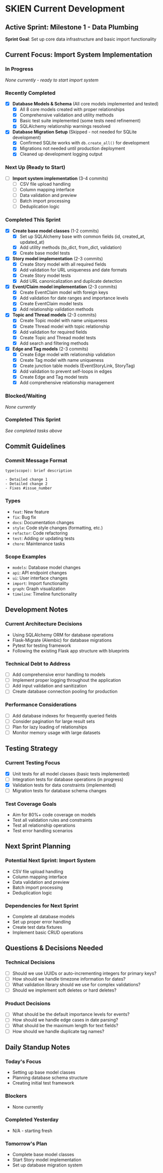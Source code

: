 # SKIEN Current Development

## Active Sprint: Milestone 1 - Data Plumbing
**Sprint Goal**: Set up core data infrastructure and basic import functionality

## Current Focus: Import System Implementation

### In Progress
*None currently - ready to start import system*

### Recently Completed
- [x] **Database Models & Schema** (All core models implemented and tested)
  - [x] All 8 core models created with proper relationships
  - [x] Comprehensive validation and utility methods
  - [x] Basic test suite implemented (some tests need refinement)
  - [x] SQLAlchemy relationship warnings resolved

- [x] **Database Migration Setup** (Skipped - not needed for SQLite development)
  - [x] Confirmed SQLite works with `db.create_all()` for development
  - [x] Migrations not needed until production deployment
  - [x] Cleaned up development logging output

### Next Up (Ready to Start)
- [ ] **Import system implementation** (3-4 commits)
  - [ ] CSV file upload handling
  - [ ] Column mapping interface
  - [ ] Data validation and preview
  - [ ] Batch import processing
  - [ ] Deduplication logic

### Completed This Sprint
- [x] **Create base model classes** (1-2 commits)
  - [x] Set up SQLAlchemy base with common fields (id, created_at, updated_at)
  - [x] Add utility methods (to_dict, from_dict, validation)
  - [x] Create base model tests

- [x] **Story model implementation** (2-3 commits)
  - [x] Create Story model with all required fields
  - [x] Add validation for URL uniqueness and date formats
  - [x] Create Story model tests
  - [x] Add URL canonicalization and duplicate detection

- [x] **Event/Claim model implementation** (2-3 commits)
  - [x] Create EventClaim model with foreign keys
  - [x] Add validation for date ranges and importance levels
  - [x] Create EventClaim model tests
  - [x] Add relationship validation methods

- [x] **Topic and Thread models** (2-3 commits)
  - [x] Create Topic model with name uniqueness
  - [x] Create Thread model with topic relationship
  - [x] Add validation for required fields
  - [x] Create Topic and Thread model tests
  - [x] Add search and filtering methods

- [x] **Edge and Tag models** (2-3 commits)
  - [x] Create Edge model with relationship validation
  - [x] Create Tag model with name uniqueness
  - [x] Create junction table models (EventStoryLink, StoryTag)
  - [x] Add validation to prevent self-loops in edges
  - [x] Create Edge and Tag model tests
  - [x] Add comprehensive relationship management

### Blocked/Waiting
*None currently*

### Completed This Sprint
*See completed tasks above*

## Commit Guidelines

### Commit Message Format
```
type(scope): brief description

- Detailed change 1
- Detailed change 2
- Fixes #issue_number
```

### Types
- `feat`: New feature
- `fix`: Bug fix
- `docs`: Documentation changes
- `style`: Code style changes (formatting, etc.)
- `refactor`: Code refactoring
- `test`: Adding or updating tests
- `chore`: Maintenance tasks

### Scope Examples
- `models`: Database model changes
- `api`: API endpoint changes
- `ui`: User interface changes
- `import`: Import functionality
- `graph`: Graph visualization
- `timeline`: Timeline functionality

## Development Notes

### Current Architecture Decisions
- Using SQLAlchemy ORM for database operations
- Flask-Migrate (Alembic) for database migrations
- Pytest for testing framework
- Following the existing Flask app structure with blueprints

### Technical Debt to Address
- [ ] Add comprehensive error handling to models
- [ ] Implement proper logging throughout the application
- [ ] Add input validation and sanitization
- [ ] Create database connection pooling for production

### Performance Considerations
- [ ] Add database indexes for frequently queried fields
- [ ] Consider pagination for large result sets
- [ ] Plan for lazy loading of relationships
- [ ] Monitor memory usage with large datasets

## Testing Strategy

### Current Testing Focus
- [x] Unit tests for all model classes (basic tests implemented)
- [ ] Integration tests for database operations (in progress)
- [x] Validation tests for data constraints (implemented)
- [ ] Migration tests for database schema changes

### Test Coverage Goals
- Aim for 80%+ code coverage on models
- Test all validation rules and constraints
- Test all relationship operations
- Test error handling scenarios

## Next Sprint Planning

### Potential Next Sprint: Import System
- CSV file upload handling
- Column mapping interface
- Data validation and preview
- Batch import processing
- Deduplication logic

### Dependencies for Next Sprint
- Complete all database models
- Set up proper error handling
- Create test data fixtures
- Implement basic CRUD operations

## Questions & Decisions Needed

### Technical Decisions
- [ ] Should we use UUIDs or auto-incrementing integers for primary keys?
- [ ] How should we handle timezone information for dates?
- [ ] What validation library should we use for complex validations?
- [ ] Should we implement soft deletes or hard deletes?

### Product Decisions
- [ ] What should be the default importance levels for events?
- [ ] How should we handle edge cases in date parsing?
- [ ] What should be the maximum length for text fields?
- [ ] How should we handle duplicate tag names?

## Daily Standup Notes

### Today's Focus
- Setting up base model classes
- Planning database schema structure
- Creating initial test framework

### Blockers
- None currently

### Completed Yesterday
- N/A - starting fresh

### Tomorrow's Plan
- Complete base model classes
- Start Story model implementation
- Set up database migration system
